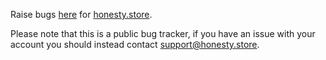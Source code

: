Raise bugs [here](https://github.com/honesty-store/bug-tracker/issues) for [honesty.store](https://honesty.store/). 

Please note that this is a public bug tracker, if you have an issue with your account you should instead contact [support@honesty.store](mailto:support@honesty.store).
